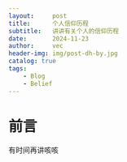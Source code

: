 ```yaml
---
layout:     post
title:      个人信仰历程
subtitle:   讲讲有关个人的信仰历程
date:       2024-11-23
author:     vec
header-img: img/post-dh-by.jpg
catalog: true
tags:
    - Blog
    - Belief
---
```


# 前言
有时间再讲咳咳